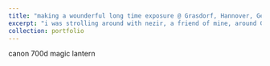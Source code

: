 ```yaml
---
title: "making a wounderful long time exposure @ Grasdorf, Hannover, Germany"
excerpt: "i was strolling around with nezir, a friend of mine, around Grasdorf, Hannover, Germany. it was wonderfulShort description of portfolio item number 1<br/><img src='/images/long time exposure.png' width="200" height="200">"
collection: portfolio
---
```


canon 700d 
magic lantern
